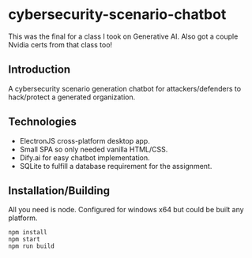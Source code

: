 # cybersecurity-scenario-chatbot
This was the final for a class I took on Generative AI. Also got a couple Nvidia certs from that class too!

## Introduction
A cybersecurity scenario generation chatbot for attackers/defenders to hack/protect a generated organization.


## Technologies
- ElectronJS cross-platform desktop app.
- Small SPA so only needed vanilla HTML/CSS.
- Dify.ai for easy chatbot implementation.
- SQLite to fulfill a database requirement for the assignment.

## Installation/Building
All you need is node. Configured for windows x64 but could be built any platform.

```
npm install
npm start
npm run build
```

